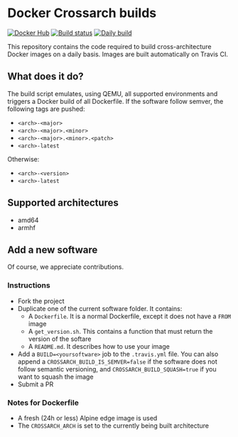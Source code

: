 # Docker Crossarch builds

[![Docker Hub](https://img.shields.io/badge/Docker%20Hub-repositories-0db7ed.svg)](https://hub.docker.com/r/crossarch/) [![Build status](https://travis-ci.org/docker-crossarch/repos.svg?branch=master)](https://travis-ci.org/docker-crossarch/repos) [![Daily build](https://img.shields.io/badge/built-daily-yellow.svg)](https://travis-ci.org/docker-crossarch/repos/requests)

This repository contains the code required to build cross-architecture Docker images on a daily basis.
Images are built automatically on Travis CI.

## What does it do?

The build script emulates, using QEMU, all supported environments and triggers a Docker build of all Dockerfile. If the software follow semver, the following tags are pushed:

* `<arch>-<major>`
* `<arch>-<major>.<minor>`
* `<arch>-<major>.<minor>.<patch>`
* `<arch>-latest`

Otherwise:

* `<arch>-<version>`
* `<arch>-latest`

## Supported architectures

* amd64
* armhf

## Add a new software

Of course, we appreciate contributions.

### Instructions

* Fork the project
* Duplicate one of the current software folder. It contains:
  * A `Dockerfile`. It is a normal Dockerfile, except it does not have a `FROM` image
  * A `get_version.sh`. This contains a function that must return the version of the softare
  * A `README.md`. It describes how to use your image
* Add a `BUILD=<yoursoftware>` job to the `.travis.yml` file. You can also append a `CROSSARCH_BUILD_IS_SEMVER=false` if the software does not follow semantic versioning, and `CROSSARCH_BUILD_SQUASH=true` if you want to squash the image
* Submit a PR
  
### Notes for Dockerfile

* A fresh (24h or less) Alpine edge image is used
* The `CROSSARCH_ARCH` is set to the currently being built architecture
